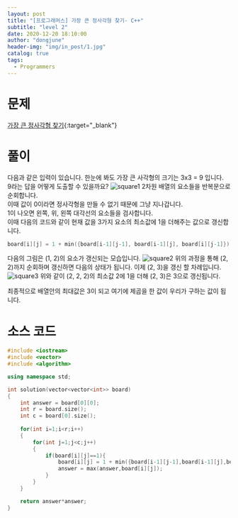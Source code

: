```yaml
---
layout: post
title: "[프로그래머스] 가장 큰 정사각형 찾기- C++"
subtitle: "level 2"
date: 2020-12-20 18:10:00
author: "dongjune"
header-img: "img/in_post/1.jpg"
catalog: true
tags:
  - Programmers
---
```

# 문제
[가장 큰 정사각형 찾기](https://programmers.co.kr/learn/courses/30/lessons/12905){:target="_blank"}
# 풀이
다음과 같은 입력이 있습니다. 한눈에 봐도 가장 큰 사각형의 크기는 3x3 = 9 입니다.  
9라는 답을 어떻게 도출할 수 있을까요?
![square1](https://user-images.githubusercontent.com/53213397/102710013-a86a7500-42f2-11eb-820e-e6234b312c46.jpg)
2차원 배열의 요소들을 반복문으로 순회합니다.  
이때 값이 0이라면 정사각형을 만들 수 없기 때문에 그냥 지나갑니다.  
1이 나오면 왼쪽, 위, 왼쪽 대각선의 요소들을 검사합니다.  
이때 다음의 코드와 같이 현재 값을 3가지 요소의 최소값에 1을 더해주는 값으로 갱신합니다.
```c++
board[i][j] = 1 + min({board[i-1][j-1], board[i-1][j], board[i][j-1]});
```
다음의 그림은 (1, 2)의 요소가 갱신되는 모습입니다.
![square2](https://user-images.githubusercontent.com/53213397/102710015-ac969280-42f2-11eb-882a-beb7b35b36d3.jpg)
위의 과정을 통해 (2, 2)까지 순회하며 갱신하면 다음의 상태가 됩니다. 이제 (2, 3)을 갱신 할 차례입니다.
![square3](https://user-images.githubusercontent.com/53213397/102710017-adc7bf80-42f2-11eb-8680-a33f0be4dcb8.jpg)
위와 같이 (2, 2, 2)의 최소값 2에 1을 더해 (2, 3)은 3으로 갱신됩니다.  
  
최종적으로 배열안의 최대값은 3이 되고 여기에 제곱을 한 값이 우리가 구하는 값이 됩니다.  

# 소스 코드
```c++
#include <iostream>
#include <vector>
#include <algorithm>

using namespace std;

int solution(vector<vector<int>> board)
{
    int answer = board[0][0];
    int r = board.size();
    int c = board[0].size();
    
    for(int i=1;i<r;i++)
    {
        for(int j=1;j<c;j++)
        {
            if(board[i][j]==1){
                board[i][j] = 1 + min({board[i-1][j-1],board[i-1][j],board[i][j-1]});
                answer = max(answer,board[i][j]);
            }
        }
    }

    return answer*answer;
}
```